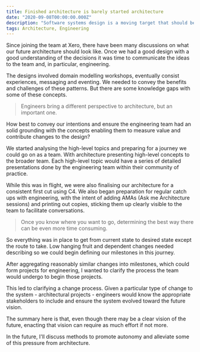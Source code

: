 ```yaml
---
title: Finished architecture is barely started architecture
date: "2020-09-08T00:00:00.000Z"
description: "Software systems design is a moving target that should be available for continuous updates by engineering and product, it's just owned by architecture"
tags: Architecture, Engineering
---
```


Since joining the team at Xero, there have been many discussions on what our future architecture should look like. Once we had a good design with a good understanding of the decisions it was time to communicate the ideas to the team and, in particular, engineering.

The designs involved domain modelling workshops, eventually consist experiences, messaging and eventing. We needed to convey the benefits and challenges of these patterns. But there are some knowledge gaps with some of these concepts.

>Engineers bring a different perspective to architecture, but an important one.

How best to convey our intentions and ensure the engineering team had an solid grounding with the concepts enabling them to measure value and contribute changes to the design?

We started analysing the high-level topics and preparing for a journey we could go on as a team. With architecture presenting high-level concepts to the broader team. Each high-level topic would have a series of detailed presentations done by the engineering team within their community of practice.

While this was in flight, we were also finalising our architecture for a consistent first cut using C4. We also began preparation for regular catch ups with engineering, with the intent of adding AMAs (Ask me Architecture sessions) and printing out copies, sticking them up clearly visible to the team to facilitate conversations.

>Once you know where you want to go, determining the best way there can be even more time consuming.

So everything was in place to get from current state to desired state except the route to take. Low hanging fruit and dependent changes needed describing so we could begin defining our milestones in this journey.

After aggregating reasonably similar changes into milestones, which could form projects for engineering, I wanted to clarify the process the team would undergo to begin those projects.

This led to clarifying a change process. Given a particular type of change to the system - architectural projects - engineers would know the appropriate stakeholders to include and ensure the system evolved toward the future vision.

The summary here is that, even though there may be a clear vision of the future, enacting that vision can require as much effort if not more.

In the future, I'll discuss methods to promote autonomy and alleviate some of this pressure from architecture.